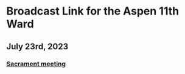 # Broadcast Link for the Aspen 11th Ward

## July 23rd, 2023
### [Sacrament meeting](HTTPS://www.youtube.com/watch?v=O46iNj9FusA)
